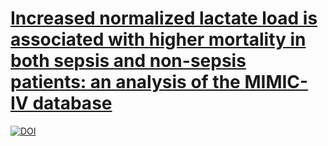# [Increased normalized lactate load is associated with higher mortality in both sepsis and non-sepsis patients: an analysis of the MIMIC-IV database](https://doi.org/10.1186/s12871-022-01617-5)

[![DOI](https://zenodo.org/badge/505971146.svg)](https://zenodo.org/badge/latestdoi/505971146)

